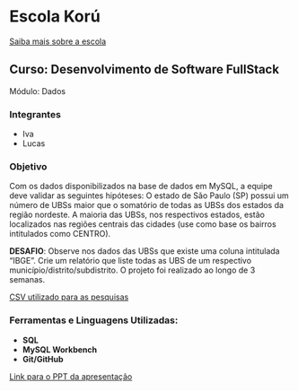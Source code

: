 # Escola Korú

[Saiba mais sobre a escola](https://escolakoru.com.br/)

## Curso: Desenvolvimento de Software FullStack

Módulo: Dados

### Integrantes

- Iva
- Lucas

### Objetivo

Com os dados disponibilizados na base de dados em MySQL, a equipe deve validar as seguintes hipóteses:
 O estado de São Paulo (SP) possui um número de UBSs maior que o
somatório de todas as UBSs dos estados da região nordeste.
 A maioria das UBSs, nos respectivos estados, estão localizados nas
regiões centrais das cidades (use como base os bairros intitulados
como CENTRO).

**DESAFIO**: Observe nos dados das UBSs que existe uma coluna intitulada “IBGE”. Crie
um relatório que liste todas as UBS de um respectivo município/distrito/subdistrito.
O projeto foi realizado ao longo de 3 semanas.

[CSV utilizado para as pesquisas](https://opendatasus.saude.gov.br/dataset/unidades-basicas-de-saude-ubs)


### Ferramentas e Linguagens Utilizadas:

- **SQL**
- **MySQL Workbench**
- **Git/GitHub**

[Link para o PPT da apresentação](https://drive.google.com/file/d/1A_YPLYk32khnlehxoGPQy6SvqT5qVXV-/view?usp=sharing)